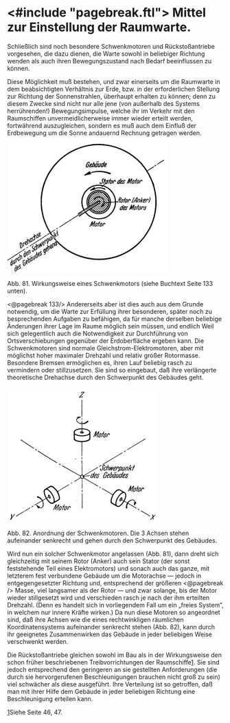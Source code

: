 <#include "pagebreak.ftl">
Mittel zur Einstellung der Raumwarte.
=====================================

Schließlich sind noch besondere Schwenkmotoren und Rückstoßantriebe
vorgesehen, die dazu dienen, die Warte sowohl
in beliebiger Richtung wenden als auch ihren Bewegungszustand
nach Bedarf beeinflussen zu können.

Diese Möglichkeit muß bestehen, und zwar einerseits um die
Raumwarte in dem beabsichtigten Verhältnis zur Erde, bzw. in
der erforderlichen Stellung zur Richtung der Sonnenstrahlen, überhaupt
erhalten zu können; denn zu diesem Zwecke sind nicht
nur alle jene (von außerhalb des Systems herrührenden!) Bewegungsimpulse,
welche ihr im Verkehr mit den Raumschiffen unvermeidlicherweise
immer wieder erteilt werden, fortwährend
auszugleichen, sondern es muß auch dem Einfluß der Erdbewegung
um die Sonne andauernd Rechnung getragen werden.

<div class="image" float="right"><img alt="Wirkungsweise eines Schwenkmotors" src="abb81.png"/>
<p>Abb. 81. Wirkungsweise eines Schwenkmotors
(siehe Buchtext Seite 133 unten).</p></div>

\<@pagebreak 133/> Andererseits aber ist dies auch aus dem Grunde notwendig,
um die Warte zur Erfüllung ihrer besonderen, später noch zu
besprechenden Aufgaben zu befähigen, da für manche derselben
beliebige Änderungen ihrer Lage im Raume möglich sein müssen, und
endlich Weil sich gelegentlich auch die Notwendigkeit
zur Durchführung von Ortsverschiebungen gegenüber der Erdoberfläche ergeben kann.
Die Schwenkmotoren sind normale Gleichstrom-Elektromotoren,
aber mit möglichst hoher maximaler Drehzahl
und relativ großer Rotormasse. Besondere Bremsen ermöglichen
es, ihren Lauf beliebig rasch zu vermindern oder stillzusetzen.
Sie sind so eingebaut, daß ihre verlängerte theoretische Drehachse durch
den Schwerpunkt des Gebäudes geht.

<div class="image" float="right"><img alt="Anordnung der Schwenkmotoren" src="abb82.png"/>
<p>Abb. 82. Anordnung der Schwenkmotoren. Die 3 Achsen stehen aufeinander senkrecht und
gehen durch den Schwerpunkt des Gebäudes.</p></div>

Wird nun ein solcher Schwenkmotor angelassen (Abb. 81), dann dreht sich
gleichzeitig mit seinem Rotor (Anker) auch sein Stator (der sonst feststehende Teil
eines Elektromotors) und sonach auch das ganze, mit
letzterem fest verbundene Gebäude um die Motorachse — jedoch
in entgegengesetzter Richtung und, entsprechend der größeren
\<@pagebreak /> Masse, viel langsamer als der Rotor — und zwar solange, bis der
Motor wieder stillgesetzt wird und verschieden rasch je nach der
ihm erteilten Drehzahl. (Denn es handelt sich in vorliegendem
Fall um ein „freies System”, in welchem nur innere Kräfte wirken.)
Da nun diese Motoren so angeordnet sind, daß ihre
Achsen wie die eines rechtwinkligen räumlichen Koordinatensystems
aufeinander senkrecht stehen (Abb. 82), kann durch ihr
geeignetes Zusammenwirken das Gebäude in jeder beliebigen
Weise verschwenkt werden.

Die Rückstoßantriebe gleichen sowohl im Bau als in der
Wirkungsweise den schon früher beschriebenen Treibvorrichtungen
der Raumschiffe<a class="refnote" id="rn1" href="#fn1">1</a>.
Sie sind jedoch entsprechend den geringeren
an sie gestellten Anforderungen (die durch sie hervorgerufenen
Beschleunigungen brauchen nicht groß zu sein) viel schwächer als
diese ausgeführt. Ihre Verteilung ist so getroffen, daß man mit
ihrer Hilfe dem Gebäude in jeder beliebigen Richtung eine Beschleunigung
erteilen kann.

<div class="footnote" id="fn1"><a href="#rn1">1</a>Siehe Seite 46, 47.</div>

